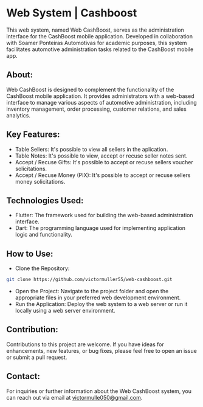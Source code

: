 # Web System | Cashboost

This web system, named Web CashBoost, serves as the administration interface for the CashBoost mobile application. Developed in collaboration with Soamer Ponteiras Automotivas for academic purposes, this system facilitates automotive administration tasks related to the CashBoost mobile app.

## About:
Web CashBoost is designed to complement the functionality of the CashBoost mobile application. It provides administrators with a web-based interface to manage various aspects of automotive administration, including inventory management, order processing, customer relations, and sales analytics.

## Key Features:

- Table Sellers: It's possible to view all sellers in the aplication.
- Table Notes: It's possible to view, accept or recuse seller notes sent.
- Accept / Recuse Gifts: It's possible to accept or recuse sellers voucher solicitations.
- Accept / Recuse Money (PIX): It's possible to accept or recuse sellers money solicitations.

## Technologies Used:

- Flutter: The framework used for building the web-based administration interface.
- Dart: The programming language used for implementing application logic and functionality.
  
## How to Use:
- Clone the Repository:

```bash
git clone https://github.com/victormuller55/web-cashboost.git
```

- Open the Project: Navigate to the project folder and open the appropriate files in your preferred web development environment.
- Run the Application: Deploy the web system to a web server or run it locally using a web server environment.

## Contribution:
Contributions to this project are welcome. If you have ideas for enhancements, new features, or bug fixes, please feel free to open an issue or submit a pull request.

## Contact:
For inquiries or further information about the Web CashBoost system, you can reach out via email at victormulle050@gmail.com.
